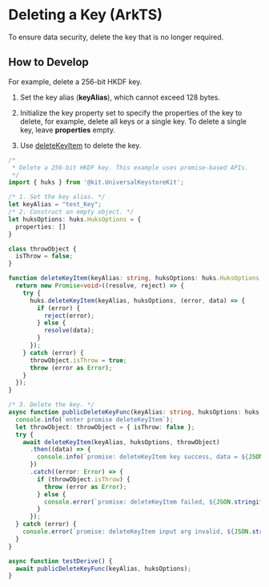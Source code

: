 # Deleting a Key (ArkTS)

To ensure data security, delete the key that is no longer required.

## How to Develop

For example, delete a 256-bit HKDF key.

1. Set the key alias (**keyAlias**), which cannot exceed 128 bytes.

2. Initialize the key property set to specify the properties of the key to delete, for example, delete all keys or a single key. To delete a single key, leave **properties** empty.

3. Use [deleteKeyItem](../../reference/apis-universal-keystore-kit/js-apis-huks.md#huksdeletekeyitem9) to delete the key.

```ts
/*
 * Delete a 256-bit HKDF key. This example uses promise-based APIs.
 */
import { huks } from '@kit.UniversalKeystoreKit';

/* 1. Set the key alias. */
let keyAlias = "test_Key";
/* 2. Construct an empty object. */
let huksOptions: huks.HuksOptions = {
  properties: []
}

class throwObject {
  isThrow = false;
}

function deleteKeyItem(keyAlias: string, huksOptions: huks.HuksOptions, throwObject: throwObject) {
  return new Promise<void>((resolve, reject) => {
    try {
      huks.deleteKeyItem(keyAlias, huksOptions, (error, data) => {
        if (error) {
          reject(error);
        } else {
          resolve(data);
        }
      });
    } catch (error) {
      throwObject.isThrow = true;
      throw (error as Error);
    }
  });
}

/* 3. Delete the key. */
async function publicDeleteKeyFunc(keyAlias: string, huksOptions: huks.HuksOptions) {
  console.info(`enter promise deleteKeyItem`);
  let throwObject: throwObject = { isThrow: false };
  try {
    await deleteKeyItem(keyAlias, huksOptions, throwObject)
      .then((data) => {
        console.info(`promise: deleteKeyItem key success, data = ${JSON.stringify(data)}`);
      })
      .catch((error: Error) => {
        if (throwObject.isThrow) {
          throw (error as Error);
        } else {
          console.error(`promise: deleteKeyItem failed, ${JSON.stringify(error)}`);
        }
      });
  } catch (error) {
    console.error(`promise: deleteKeyItem input arg invalid, ${JSON.stringify(error)}`);
  }
}

async function testDerive() {
  await publicDeleteKeyFunc(keyAlias, huksOptions);
}
```
